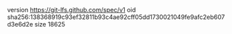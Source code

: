 version https://git-lfs.github.com/spec/v1
oid sha256:138368919c93ef32811b93c4ae92cff05dd1730021049fe9afc2eb607d3e6d2e
size 18625
